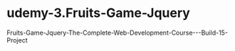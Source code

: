 # udemy-3.Fruits-Game-Jquery
Fruits-Game-Jquery-The-Complete-Web-Development-Course---Build-15-Project
